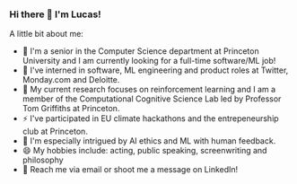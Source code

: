 ### Hi there 👋 I'm Lucas!

A little bit about me:







- 🎒 I'm a senior in the Computer Science department at Princeton University and I am currently looking for a full-time software/ML job!
- 🔭 I've interned in software, ML engineering and product roles at Twitter, Monday.com and Deloitte.
- 🤔 My current research focuses on reinforcement learning and I am a member of the Computational Cognitive Science Lab led by Professor Tom Griffiths at Princeton.
- ⚡  I've participated in EU climate hackathons and the entrepeneurship club at Princeton. 
- 🎻 I'm especially intrigued by AI ethics and ML with human feedback. 
- 😄 My hobbies include: acting, public speaking, screenwriting and philosophy
- 💬 Reach me via email or shoot me a message on LinkedIn!


